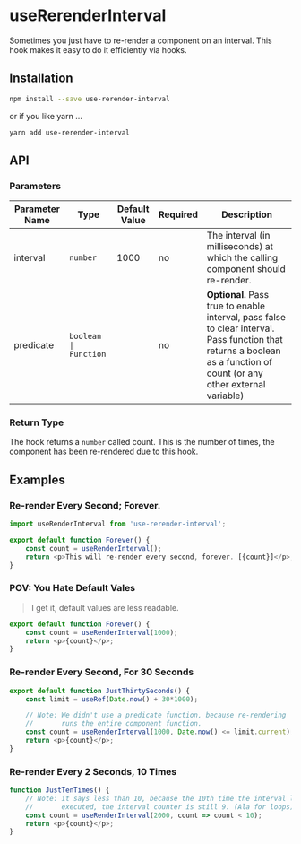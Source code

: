 # useRerenderInterval

Sometimes you just have to re-render a component
on an interval. This hook makes it easy to do it efficiently via hooks.

## Installation

```bash
npm install --save use-rerender-interval
```

or if you like yarn ...

```bash
yarn add use-rerender-interval
```

## API

### Parameters

| Parameter Name | Type                                      | Default Value | Required | Description                                                                                                                                                                                                                                                                                                                                            |
|----------------|-------------------------------------------|---------------|----------|--------------------------------------------------------------------------------------------------------------------------------------------------------------------------------------------------------------------------------------------------------------------------------------------------------------------------------------------------------|
| interval       | `number`                                    | 1000          | no       | The interval (in milliseconds) at which the calling component should re-render.                                                                                                                                                                                                                                                                        |
| predicate      | `boolean \| Function` |               | no       | **Optional.** Pass true to enable interval, pass false to clear interval. Pass function that returns a boolean as a function of count (or any other external variable) |

### Return Type

The hook returns a `number` called count. This is the number of times, the component has been re-rendered due to
this hook.

## Examples

### Re-render Every Second; Forever.

```JavaScript
import useRenderInterval from 'use-rerender-interval';

export default function Forever() {
    const count = useRenderInterval();
    return <p>This will re-render every second, forever. [{count}]</p>;
}
```

### POV: You Hate Default Vales
> I get it, default values are less readable.

```JavaScript
export default function Forever() {
    const count = useRenderInterval(1000);
    return <p>{count}</p>;
}
```


### Re-render Every Second, For 30 Seconds

```JavaScript
export default function JustThirtySeconds() {
    const limit = useRef(Date.now() + 30*1000);

    // Note: We didn't use a predicate function, because re-rendering
    //       runs the entire component function.
    const count = useRenderInterval(1000, Date.now() <= limit.current);
    return <p>{count}</p>;
}
```



### Re-render Every 2 Seconds, 10 Times

```JavaScript
function JustTenTimes() {
    // Note: it says less than 10, because the 10th time the interval logic is
    //       executed, the interval counter is still 9. (Ala for loops)
    const count = useRenderInterval(2000, count => count < 10);
    return <p>{count}</p>;
}
```

